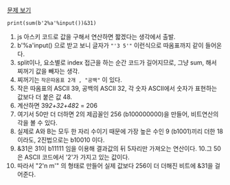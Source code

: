 [문제 보기](https://www.acmicpc.net/problem/1000)
```
print(sum(b'2%a'%input())&31)
```
1. js 아스키 코드로 값을 구해서 연산하면 짧겠다는 생각에서 출발.
2. b'%a'input() 으로 받고 보니 글자가 `"'3 5'"` 이런식으로 따옴표까지 같이 들어온다.
3. split이나, 요소별로 index 접근을 하는 순간 코드가 길어지므로, 그냥 sum, 해서 찌꺼기 값을 빼자는 생각.
4. 찌꺼기는 `작은따옴표 2개 , "공백"` 이 있다.
5. 작은 따옴표의 ASCII 39,  공백의 ASCII 32, 각 숫자 ASCII에서 숫자가 표현하는 값보다 더 붙은 값 48.
6. 계산하면 39*2+32+48*2 = 206
7. 여기서 50만 더 더하면 2의 제곱꼴인 256 (b100000000)을 만들어, 비트연산의 각을 볼 수 있다.
8. 실제로 A와 B는 모두 한 자리 수이기 때문에 가장 높은 수인 9 (b1001)끼리 더한 18이라도, 2진법으로는 b10010 이다.
9. &31은 31이 b11111 임을 이용해 결과값의 뒤 5자리만 가져오는 연산이다.
10.그 50은 ASCII 코드에서 '2'가 가지고 있는 값이다.
11. 따라서 "2'n m'" 의 형태로 만들어 실제 값보다 256이 더 더해진 비트에 &31을 걸어준다.